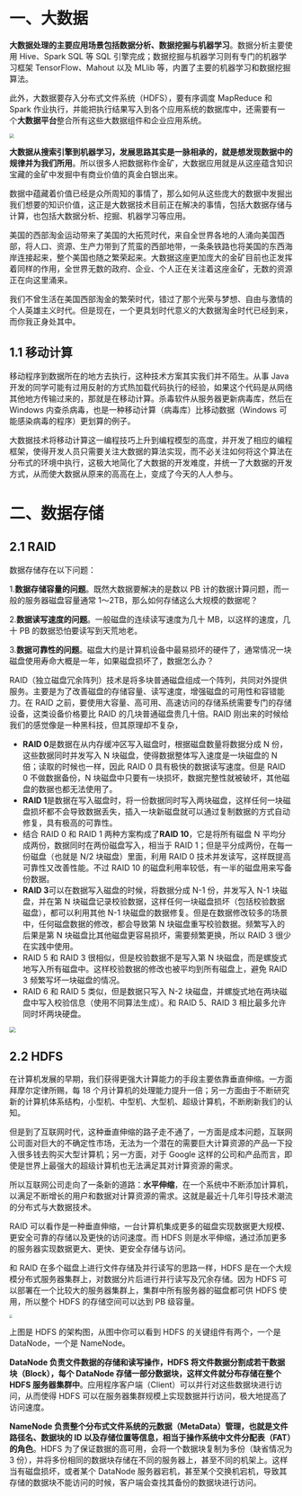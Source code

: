 # 一、大数据

**大数据处理的主要应用场景包括数据分析、数据挖掘与机器学习**。数据分析主要使用 Hive、Spark SQL 等 SQL 引擎完成；数据挖掘与机器学习则有专门的机器学习框架 TensorFlow、Mahout 以及 MLlib 等，内置了主要的机器学习和数据挖掘算法。

此外，大数据要存入分布式文件系统（HDFS），要有序调度 MapReduce 和 Spark 作业执行，并能把执行结果写入到各个应用系统的数据库中，还需要有一个**大数据平台**整合所有这些大数据组件和企业应用系统。

<img src="https://gitee.com/suqianlei/Pic-Go-Repository/raw/master/img/20200915191815.png" style="zoom:50%;" />

**大数据从搜索引擎到机器学习，发展思路其实是一脉相承的，就是想发现数据中的规律并为我们所用**。所以很多人把数据称作金矿，大数据应用就是从这座蕴含知识宝藏的金矿中发掘中有商业价值的真金白银出来。

数据中蕴藏着价值已经是众所周知的事情了，那么如何从这些庞大的数据中发掘出我们想要的知识价值，这正是大数据技术目前正在解决的事情，包括大数据存储与计算，也包括大数据分析、挖掘、机器学习等应用。

美国的西部淘金运动带来了美国的大拓荒时代，来自全世界各地的人涌向美国西部，将人口、资源、生产力带到了荒蛮的西部地带，一条条铁路也将美国的东西海岸连接起来，整个美国也随之繁荣起来。大数据这座更加庞大的金矿目前也正发挥着同样的作用，全世界无数的政府、企业、个人正在关注着这座金矿，无数的资源正在向这里涌来。

我们不曾生活在美国西部淘金的繁荣时代，错过了那个光荣与梦想、自由与激情的个人英雄主义时代。但是现在，一个更具划时代意义的大数据淘金时代已经到来，而你我正身处其中。

## 1.1 移动计算

移动程序到数据所在的地方去执行，这种技术方案其实我们并不陌生。从事 Java 开发的同学可能有过用反射的方式热加载代码执行的经验，如果这个代码是从网络其他地方传输过来的，那就是在移动计算。杀毒软件从服务器更新病毒库，然后在 Windows 内查杀病毒，也是一种移动计算（病毒库）比移动数据（Windows 可能感染病毒的程序）更划算的例子。

大数据技术将移动计算这一编程技巧上升到编程模型的高度，并开发了相应的编程框架，使得开发人员只需要关注大数据的算法实现，而不必关注如何将这个算法在分布式的环境中执行，这极大地简化了大数据的开发难度，并统一了大数据的开发方式，从而使大数据从原来的高高在上，变成了今天的人人参与。

# 二、数据存储

## 2.1 RAID

数据存储存在以下问题：

1.**数据存储容量的问题**。既然大数据要解决的是数以 PB 计的数据计算问题，而一般的服务器磁盘容量通常 1～2TB，那么如何存储这么大规模的数据呢？

2.**数据读写速度的问题**。一般磁盘的连续读写速度为几十 MB，以这样的速度，几十 PB 的数据恐怕要读写到天荒地老。

3.**数据可靠性的问题**。磁盘大约是计算机设备中最易损坏的硬件了，通常情况一块磁盘使用寿命大概是一年，如果磁盘损坏了，数据怎么办？

RAID（独立磁盘冗余阵列）技术是将多块普通磁盘组成一个阵列，共同对外提供服务。主要是为了改善磁盘的存储容量、读写速度，增强磁盘的可用性和容错能力。在 RAID 之前，要使用大容量、高可用、高速访问的存储系统需要专门的存储设备，这类设备价格要比 RAID 的几块普通磁盘贵几十倍。RAID 刚出来的时候给我们的感觉像是一种黑科技，但其原理却不复杂，

- **RAID 0**是数据在从内存缓冲区写入磁盘时，根据磁盘数量将数据分成 N 份，这些数据同时并发写入 N 块磁盘，使得数据整体写入速度是一块磁盘的 N 倍；读取的时候也一样，因此 RAID 0 具有极快的数据读写速度。但是 RAID 0 不做数据备份，N 块磁盘中只要有一块损坏，数据完整性就被破坏，其他磁盘的数据也都无法使用了。
- **RAID 1**是数据在写入磁盘时，将一份数据同时写入两块磁盘，这样任何一块磁盘损坏都不会导致数据丢失，插入一块新磁盘就可以通过复制数据的方式自动修复，具有极高的可靠性。
- 结合 RAID 0 和 RAID 1 两种方案构成了**RAID 10**，它是将所有磁盘 N 平均分成两份，数据同时在两份磁盘写入，相当于 RAID 1；但是平分成两份，在每一份磁盘（也就是 N/2 块磁盘）里面，利用 RAID 0 技术并发读写，这样既提高可靠性又改善性能。不过 RAID 10 的磁盘利用率较低，有一半的磁盘用来写备份数据。
- **RAID 3**可以在数据写入磁盘的时候，将数据分成 N-1 份，并发写入 N-1 块磁盘，并在第 N 块磁盘记录校验数据，这样任何一块磁盘损坏（包括校验数据磁盘），都可以利用其他 N-1 块磁盘的数据修复。但是在数据修改较多的场景中，任何磁盘数据的修改，都会导致第 N 块磁盘重写校验数据。频繁写入的后果是第 N 块磁盘比其他磁盘更容易损坏，需要频繁更换，所以 RAID 3 很少在实践中使用。
- RAID 5 和 RAID 3 很相似，但是校验数据不是写入第 N 块磁盘，而是螺旋式地写入所有磁盘中。这样校验数据的修改也被平均到所有磁盘上，避免 RAID 3 频繁写坏一块磁盘的情况。
- RAID 6 和 RAID 5 类似，但是数据只写入 N-2 块磁盘，并螺旋式地在两块磁盘中写入校验信息（使用不同算法生成）。和 RAID 5、RAID 3 相比最多允许同时坏两块硬盘。

<img src="https://gitee.com/suqianlei/Pic-Go-Repository/raw/master/img/20200916180022.png" style="zoom:67%;" />



## 2.2 HDFS

在计算机发展的早期，我们获得更强大计算能力的手段主要依靠垂直伸缩。一方面拜摩尔定律所赐，每 18 个月计算机的处理能力提升一倍；另一方面由于不断研究新的计算机体系结构，小型机、中型机、大型机、超级计算机，不断刷新我们的认知。

但是到了互联网时代，这种垂直伸缩的路子走不通了，一方面是成本问题，互联网公司面对巨大的不确定性市场，无法为一个潜在的需要巨大计算资源的产品一下投入很多钱去购买大型计算机；另一方面，对于 Google 这样的公司和产品而言，即使是世界上最强大的超级计算机也无法满足其对计算资源的需求。

所以互联网公司走向了一条新的道路：**水平伸缩**，在一个系统中不断添加计算机，以满足不断增长的用户和数据对计算资源的需求。这就是最近十几年引导技术潮流的分布式与大数据技术。

RAID 可以看作是一种垂直伸缩，一台计算机集成更多的磁盘实现数据更大规模、更安全可靠的存储以及更快的访问速度。而 HDFS 则是水平伸缩，通过添加更多的服务器实现数据更大、更快、更安全存储与访问。

和 RAID 在多个磁盘上进行文件存储及并行读写的思路一样，HDFS 是在一个大规模分布式服务器集群上，对数据分片后进行并行读写及冗余存储。因为 HDFS 可以部署在一个比较大的服务器集群上，集群中所有服务器的磁盘都可供 HDFS 使用，所以整个 HDFS 的存储空间可以达到 PB 级容量。

<img src="https://gitee.com/suqianlei/Pic-Go-Repository/raw/master/img/20200917114156.png" style="zoom: 33%;" />

上图是 HDFS 的架构图，从图中你可以看到 HDFS 的关键组件有两个，一个是 DataNode，一个是 NameNode。

**DataNode 负责文件数据的存储和读写操作，HDFS 将文件数据分割成若干数据块（Block），每个 DataNode 存储一部分数据块，这样文件就分布存储在整个 HDFS 服务器集群中**。应用程序客户端（Client）可以并行对这些数据块进行访问，从而使得 HDFS 可以在服务器集群规模上实现数据并行访问，极大地提高了访问速度。

**NameNode 负责整个分布式文件系统的元数据（MetaData）管理，也就是文件路径名、数据块的 ID 以及存储位置等信息，相当于操作系统中文件分配表（FAT）的角色**。HDFS 为了保证数据的高可用，会将一个数据块复制为多份（缺省情况为 3 份），并将多份相同的数据块存储在不同的服务器上，甚至不同的机架上。这样当有磁盘损坏，或者某个 DataNode 服务器宕机，甚至某个交换机宕机，导致其存储的数据块不能访问的时候，客户端会查找其备份的数据块进行访问。



